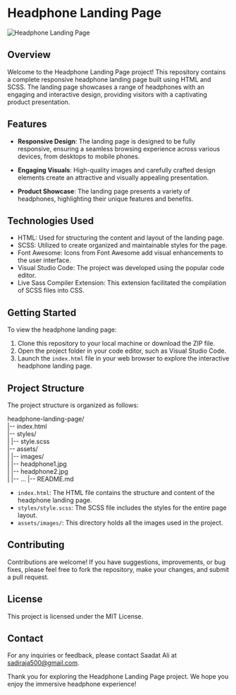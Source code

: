 # Headphone Landing Page

![Headphone Landing Page](./assets/img/thumbnail.jpg)

## Overview

Welcome to the Headphone Landing Page project! This repository contains a complete responsive headphone landing page built using HTML and SCSS. The landing page showcases a range of headphones with an engaging and interactive design, providing visitors with a captivating product presentation.

## Features

- **Responsive Design**: The landing page is designed to be fully responsive, ensuring a seamless browsing experience across various devices, from desktops to mobile phones.

- **Engaging Visuals**: High-quality images and carefully crafted design elements create an attractive and visually appealing presentation.

- **Product Showcase**: The landing page presents a variety of headphones, highlighting their unique features and benefits.

## Technologies Used

- HTML: Used for structuring the content and layout of the landing page.
- SCSS: Utilized to create organized and maintainable styles for the page.
- Font Awesome: Icons from Font Awesome add visual enhancements to the user interface.
- Visual Studio Code: The project was developed using the popular code editor.
- Live Sass Compiler Extension: This extension facilitated the compilation of SCSS files into CSS.

## Getting Started

To view the headphone landing page:

1. Clone this repository to your local machine or download the ZIP file.
2. Open the project folder in your code editor, such as Visual Studio Code.
3. Launch the `index.html` file in your web browser to explore the interactive headphone landing page.

## Project Structure

The project structure is organized as follows:

headphone-landing-page/  
|-- index.html  
|-- styles/  
| |-- style.scss  
|-- assets/  
| |-- images/  
| |-- headphone1.jpg  
| |-- headphone2.jpg  
| |-- ... 
|-- README.md

- `index.html`: The HTML file contains the structure and content of the headphone landing page.
- `styles/style.scss`: The SCSS file includes the styles for the entire page layout.
- `assets/images/`: This directory holds all the images used in the project.

## Contributing

Contributions are welcome! If you have suggestions, improvements, or bug fixes, please feel free to fork the repository, make your changes, and submit a pull request.

## License

This project is licensed under the MIT License.

## Contact

For any inquiries or feedback, please contact Saadat Ali at sadiraja500@gmail.com.

Thank you for exploring the Headphone Landing Page project. We hope you enjoy the immersive headphone experience!

